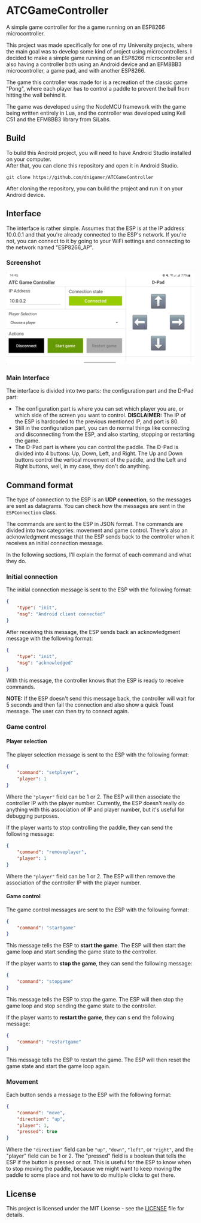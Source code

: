 # ATCGameController
A simple game controller for the a game running on an ESP8266 microcontroller.

This project was made specifically for one of my University projects, where the main goal was to develop some kind of project using microcontrollers.
I decided to make a simple game running on an ESP8266 microcontroller and also having a controller both using an Android device and an EFM8BB3 microcontroller, a game pad, and with another ESP8266.

The game this controller was made for is a recreation of the classic game "Pong", where each player has to control a paddle to prevent the ball from hitting the wall behind it.

The game was developed using the NodeMCU framework with the game being written entirely in Lua, and the controller was developed using Keil C51 and the EFM8BB3 library from SiLabs.

## Build
To build this Android project, you will need to have Android Studio installed on your computer.<br>
After that, you can clone this repository and open it in Android Studio. 
```
git clone https://github.com/dnigamer/ATCGameController
```

After cloning the repository, you can build the project and run it on your Android device.

## Interface
The interface is rather simple. Assumes that the ESP is at the IP address 10.0.0.1 and that you're already connected to the ESP's network. If you're not, you can connect to it by going to your WiFi settings and connecting to the network named "ESP8266_AP".

### Screenshot
![Interface](assets/screenshot.jpg)

### Main Interface
The interface is divided into two parts: the configuration part and the D-Pad part:
- The configuration part is where you can set which player you are, or which side of the screen you want to control. **DISCLAIMER:** The IP of the ESP is hardcoded to the previous mentioned IP, and port is 80.
- Still in the configuration part, you can do normal things like connecting and disconnecting from the ESP, and also starting, stopping or restarting the game.
- The D-Pad part is where you can control the paddle. The D-Pad is divided into 4 buttons: Up, Down, Left, and Right. The Up and Down buttons control the vertical movement of the paddle, and the Left and Right buttons, well, in my case, they don't do anything.

## Command format
The type of connection to the ESP is an **UDP connection**, so the messages are sent as datagrams. You can check how the messages are sent in the ``ESPConnection`` class.

The commands are sent to the ESP in JSON format. The commands are divided into two categories: movement and game control. There's also an acknowledgment message that the ESP sends back to the controller when it receives an initial connection message.

In the following sections, I'll explain the format of each command and what they do.

### Initial connection
The initial connection message is sent to the ESP with the following format:
```json
{
    "type": "init",
    "msg": "Android client connected"
}
```
After receiving this message, the ESP sends back an acknowledgment message with the following format:
```json
{
    "type": "init",
    "msg": "acknowledged"
}
```
With this message, the controller knows that the ESP is ready to receive commands.

**NOTE:** If the ESP doesn't send this message back, the controller will wait for 5 seconds and then fail the connection and also show a quick Toast message. The user can then try to connect again.

### Game control
#### Player selection
The player selection message is sent to the ESP with the following format:
```json
{
    "command": "setplayer",
    "player": 1
}
```
Where the ``"player"`` field can be 1 or 2. The ESP will then associate the controller IP with the player number. Currently, the ESP doesn't really do anything with this association of IP and player number, but it's useful for debugging purposes.

If the player wants to stop controlling the paddle, they can send the following message:
```json
{
    "command": "removeplayer",
    "player": 1
}
```
Where the ``"player"`` field can be 1 or 2. The ESP will then remove the association of the controller IP with the player number.

#### Game control
The game control messages are sent to the ESP with the following format:
```json
{
    "command": "startgame"
}
```
This message tells the ESP to **start the game**. The ESP will then start the game loop and start sending the game state to the controller.

If the player wants to **stop the game**, they can send the following message:
```json
{
    "command": "stopgame"
}
```
This message tells the ESP to stop the game. The ESP will then stop the game loop and stop sending the game state to the controller.

If the player wants to **restart the game**, they can s end the following message:
```json
{
    "command": "restartgame"
}
```
This message tells the ESP to restart the game. The ESP will then reset the game state and start the game loop again.

### Movement
Each button sends a message to the ESP with the following format:
```json
{
    "command": "move", 
    "direction": "up", 
    "player": 1, 
    "pressed": true
}
```
Where the ``"direction"`` field can be ``"up"``, ``"down"``, ``"left"``, or ``"right"``, and the "player" field can be 1 or 2. The "pressed" field is a boolean that tells the ESP if the button is pressed or not. This is useful for the ESP to know when to stop moving the paddle, because we might want to keep moving the paddle to some place and not have to do multiple clicks to get there.

## License
This project is licensed under the MIT License - see the [LICENSE](LICENSE) file for details.
